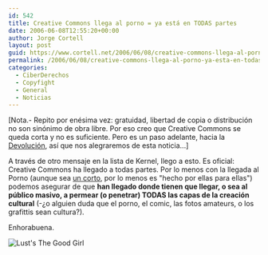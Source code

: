 ```yaml
---
id: 542
title: Creative Commons llega al porno = ya está en TODAS partes
date: 2006-06-08T12:55:20+00:00
author: Jorge Cortell
layout: post
guid: https://www.cortell.net/2006/06/08/creative-commons-llega-al-porno-ya-esta-en-todas-partes/
permalink: /2006/06/08/creative-commons-llega-al-porno-ya-esta-en-todas-partes/
categories:
  - CiberDerechos
  - Copyfight
  - General
  - Noticias
---
```

[Nota.- Repito por enésima vez: gratuidad, libertad de copia o distribución no son sinónimo de obra libre. Por eso creo que Creative Commons se queda corta y no es suficiente. Pero es un paso adelante, hacia la <a title="devolución" target="_blank" href="https://devolucion.info/">Devolución</a>, así­ que nos alegraremos de esta noticia...]

A través de otro mensaje en la lista de Kernel, llego a esto. Es oficial: Creative Commons ha llegado a todas partes. Por lo menos con la llegada al Porno (aunque sea <a title="The Good Girl" target="_blank" href="https://www.lustfilms.com/thegoodgirl/index1.htm">un corto</a>, por lo menos es "hecho por ellas para ellas") podemos asegurar de que **han llegado donde tienen que llegar, o sea al público masivo, a permear (o penetrar) TODAS las capas de la creación cultural** (-¿o alguien duda que el porno, el comic, las fotos amateurs, o los grafittis sean cultura?).

Enhorabuena.

![Lust's The Good Girl](https://www.lustfilms.com/thegoodgirl/cover.jpg "Lust's The Good Girl")